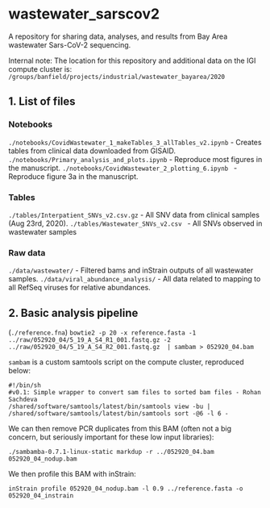 # wastewater_sarscov2
A repository for sharing data, analyses, and results from Bay Area wastewater Sars-CoV-2 sequencing.

Internal note: The location for this repository and additional data on the IGI compute cluster is:
`/groups/banfield/projects/industrial/wastewater_bayarea/2020`

## 1. List of files

### Notebooks
`./notebooks/CovidWastewater_1_makeTables_3_allTables_v2.ipynb` - Creates tables from clinical data downloaded from GISAID.
`./notebooks/Primary_analysis_and_plots.ipynb` - Reproduce most figures in the manuscript.
`./notebooks/CovidWastewater_2_plotting_6.ipynb ` - Reproduce figure 3a in the manuscript.

### Tables
`./tables/Interpatient_SNVs_v2.csv.gz` - All SNV data from clinical samples (Aug 23rd, 2020).
`./tables/Wastewater_SNVs_v2.csv ` - All SNVs observed in wastewater samples

### Raw data
`./data/wastewater/` - Filtered bams and inStrain outputs of all wastewater samples.
`./data/viral_abundance_analysis/` - All data related to mapping to all RefSeq viruses for relative abundances.


## 2. Basic analysis pipeline

(`./reference.fna`)
`bowtie2 -p 20 -x reference.fasta -1 ../raw/052920_04/5_19_A_S4_R1_001.fastq.gz -2 ../raw/052920_04/5_19_A_S4_R2_001.fastq.gz  | sambam > 052920_04.bam`

`sambam` is a custom samtools script on the compute cluster, reproduced below:
```
#!/bin/sh
#v0.1: Simple wrapper to convert sam files to sorted bam files - Rohan Sachdeva
/shared/software/samtools/latest/bin/samtools view -bu | /shared/software/samtools/latest/bin/samtools sort -@6 -l 6 -
```

We can then remove PCR duplicates from this BAM (often not a big concern, but seriously important for these low input libraries):
```
./sambamba-0.7.1-linux-static markdup -r ../052920_04.bam 052920_04_nodup.bam
```

We then profile this BAM with inStrain:
```
inStrain profile 052920_04_nodup.bam -l 0.9 ../reference.fasta -o 052920_04_instrain
```
